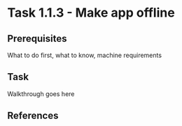 # Task 1.1.3 - Make app offline

## Prerequisites 

What to do first, what to know, machine requirements

## Task 

Walkthrough goes here

## References

